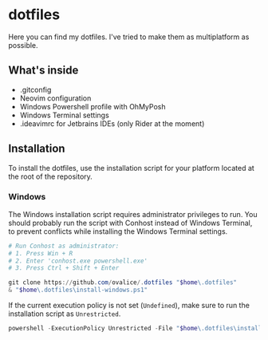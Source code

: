 # dotfiles
Here you can find my dotfiles. I've tried to make them as multiplatform as possible.

## What's inside
- .gitconfig
- Neovim configuration
- Windows Powershell profile with OhMyPosh
- Windows Terminal settings
- .ideavimrc for Jetbrains IDEs (only Rider at the moment)

## Installation
To install the dotfiles, use the installation script for your platform located at the root of the repository.

### Windows
The Windows installation script requires administrator privileges to run.
You should probably run the script with Conhost instead of Windows Terminal, to prevent conflicts while installing the Windows Terminal settings.

```powershell
# Run Conhost as administrator:
# 1. Press Win + R
# 2. Enter 'conhost.exe powershell.exe'
# 3. Press Ctrl + Shift + Enter

git clone https://github.com/ovalice/.dotfiles "$home\.dotfiles"
& "$home\.dotfiles\install-windows.ps1"
```

If the current execution policy is not set (`Undefined`), make sure to run the installation script as `Unrestricted`.

```powershell
powershell -ExecutionPolicy Unrestricted -File "$home\.dotfiles\install-windows.ps1"
```
